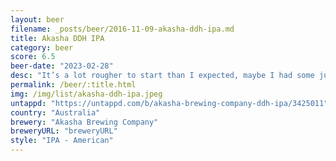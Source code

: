```yaml
---
layout: beer
filename: _posts/beer/2016-11-09-akasha-ddh-ipa.md
title: Akasha DDH IPA
category: beer
score: 6.5
beer-date: "2023-02-28"
desc: "It’s a lot rougher to start than I expected, maybe I had some junk from the can. It does have a great smell"
permalink: /beer/:title.html
img: /img/list/akasha-ddh-ipa.jpeg
untappd: "https://untappd.com/b/akasha-brewing-company-ddh-ipa/3425011"
country: "Australia"
brewery: "Akasha Brewing Company"
breweryURL: "breweryURL"
style: "IPA - American"
---
```

